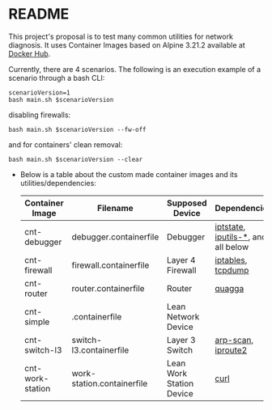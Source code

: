 # README

This project's proposal is to test many common utilities for network diagnosis. It uses Container Images based on Alpine 3.21.2 available at [Docker Hub](https://hub.docker.com/_/alpine/).

Currently, there are 4 scenarios. The following is an execution example of a scenario through a bash CLI:
  ```
  scenarioVersion=1
  bash main.sh $scenarioVersion
  ```
  disabling firewalls:
  ```
  bash main.sh $scenarioVersion --fw-off
  ```

and for containers' clean removal:
  ```
  bash main.sh $scenarioVersion --clear
  ```

* Below is a table about the custom made container images and its utilities/dependencies:

  |Container Image|Filename|Supposed Device|Dependencies|
  |-|-|-|-|
  |cnt-debugger|debugger.containerfile|Debugger|[iptstate](https://github.com/jaymzh/iptstate), [iputils-*](https://github.com/iputils/iputils), and all below|
  |cnt-firewall|firewall.containerfile|Layer 4 Firewall|[iptables](https://git.netfilter.org/iptables/), [tcpdump](https://www.tcpdump.org/)|
  |cnt-router|router.containerfile|Router|[quagga](https://www.nongnu.org/quagga/)|
  |cnt-simple|.containerfile|Lean Network Device||
  |cnt-switch-l3|switch-l3.containerfile|Layer 3 Switch|[arp-scan](https://github.com/royhills/arp-scan), [iproute2](https://wiki.linuxfoundation.org/networking/iproute2)|
  |cnt-work-station|work-station.containerfile|Lean Work Station Device|[curl](https://curl.se/)|

